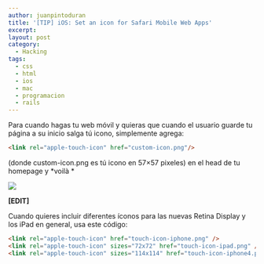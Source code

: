 ```yaml
---
author: juanpintoduran
title: '[TIP] iOS: Set an icon for Safari Mobile Web Apps'
excerpt:
layout: post
category:
  - Hacking
tags:
  - css
  - html
  - ios
  - mac
  - programacion
  - rails
---
```



Para cuando hagas tu web móvil y quieras que cuando el usuario guarde tu página a su inicio salga tú icono, simplemente agrega:

~~~ html
<link rel="apple-touch-icon" href="custom-icon.png"/>
~~~

(donde custom-icon.png es tú icono en 57×57 pixeles) en el head de tu homepage y *voilà *

[![][3]][3]

**[EDIT]**

Cuando quieres incluir diferentes íconos para las nuevas Retina Display y los iPad en general, usa este código:

~~~ html
<link rel="apple-touch-icon" href="touch-icon-iphone.png" />
<link rel="apple-touch-icon" sizes="72x72" href="touch-icon-ipad.png" />
<link rel="apple-touch-icon" sizes="114x114" href="touch-icon-iphone4.png" />
~~~

 [3]: http://cabargas.com/images/IMG_0310.png